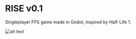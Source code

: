 # RISE v0.1

Singleplayer FPS game made in Godot, inspired by Half-Life 1.

![alt text](https://i.imgur.com/b4882WH.png)
